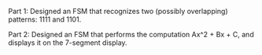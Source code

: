 Part 1: Designed an FSM that recognizes two (possibly overlapping) patterns: 1111 and 1101.

Part 2: Designed an FSM that performs the computation Ax^2 + Bx + C, and displays it on the 7-segment display.

